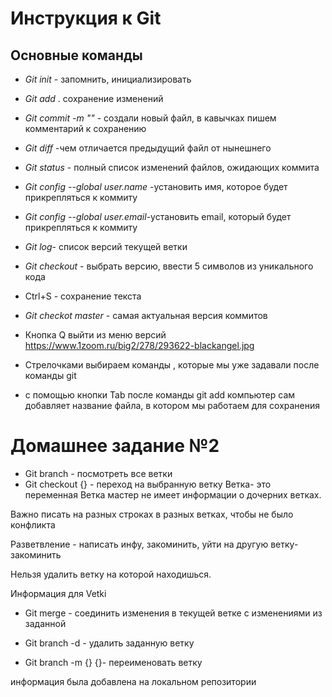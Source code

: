 # Инструкция к Git

## Основные команды

*  *Git init* - запомнить, инициализировать
*  *Git add* . сохранение изменений
* *Git commit -m ""* - создали новый файл, в кавычках пишем комментарий к сохранению
* *Git diff* -чем отличается предыдущий файл от нынешнего
* *Git status* - полный список изменений файлов, ожидающих коммита
* *Git config --global user.name* -установить имя, которое будет прикрепляться к коммиту 
* *Git config --global user.email*-установить email, который будет прикрепляться к коммиту
* *Git log*- список версий текущей ветки
* *Git checkout* - выбрать версию, ввести 5 символов из уникального кода
* Ctrl+S - cохранение текста
* *Git checkot master* - самая актуальная версия коммитов
* Кнопка Q выйти из меню версий
https://www.1zoom.ru/big2/278/293622-blackangel.jpg

* Стрелочками выбираем команды , которые мы уже задавали после команды git
* с помощью кнопки Tab после команды git add компьютер сам добавляет название файла,  в котором мы работаем для сохранения

# Домашнее задание №2
* Git branch - посмотреть все ветки
* Git checkout {} - переход на выбранную ветку
Ветка- это переменная 
Ветка мастер не имеет информации о дочерних ветках.

 Важно писать на разных строках в разных ветках, чтобы не было конфликта


Разветвление - написать инфу, закоминить, уйти на другую ветку-закоминить

Нельзя удалить ветку на которой находишься.


Информация для Vetki

* Git merge - соединить изменения в текущей ветке с изменениями из заданной
* Git branch -d - удалить заданную ветку

* Git branch -m {} {}- переименовать ветку

информация была добавлена на локальном репозитории